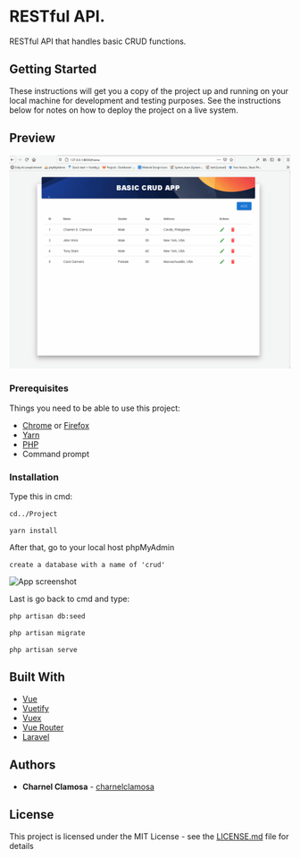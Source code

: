 # RESTful API.

RESTful API that handles basic CRUD functions.

## Getting Started

These instructions will get you a copy of the project up and running on your local machine for development and testing purposes. See the instructions below for notes on how to deploy the project on a live system.

## Preview
![App gif](gif/crud.gif)

### Prerequisites

Things you need to be able to use this project:
* [Chrome](https://www.google.com/intl/en_ph/chrome/) or [Firefox](https://www.mozilla.org/en-US/firefox/new/)
* [Yarn](https://classic.yarnpkg.com/en/docs/install/#windows-stable)
* [PHP](https://www.php.net/)
* Command prompt
### Installation
Type this in cmd:
```
cd../Project
```
```
yarn install
```
After that, go to your local host phpMyAdmin
```
create a database with a name of 'crud'
```
![App screenshot](https://i.imgur.com/Am7Aqj2.png)

Last is go back to cmd and type:
```
php artisan db:seed
```
```
php artisan migrate
```
```
php artisan serve
```
## Built With
* [Vue](https://vuejs.org/)
* [Vuetify](https://vuetifyjs.com/en/)
* [Vuex](https://vuex.vuejs.org/)
* [Vue Router](https://router.vuejs.org/)
* [Laravel](https://laravel.com/)
## Authors
* **Charnel Clamosa** - [charnelclamosa](https://github.com/charnelclamosa)
## License
This project is licensed under the MIT License - see the [LICENSE.md](LICENSE.md) file for details